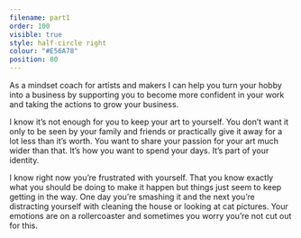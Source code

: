 ```yaml
---
filename: part1
order: 100
visible: true
style: half-circle right
colour: "#E56A78"
position: 80
---
```


<span class="standout">
As a mindset coach for artists and makers I can help you turn your hobby into a business by supporting you to become more confident in your work and taking the actions to grow your business.
</span>

I know it’s not enough for you to keep your art to yourself. You don’t want it only to be seen by your family and friends or practically give it away for a lot less than it’s worth. You want to share your passion for your art much wider than that. It’s how you want to spend your days. It’s part of your identity.

I know right now you’re frustrated with yourself. That you know exactly what you should be doing to make it happen but things just seem to keep getting in the way. One day you’re smashing it and the next you’re distracting yourself with cleaning the house or looking at cat pictures. Your emotions are on a rollercoaster and sometimes you worry you’re not cut out for this.
